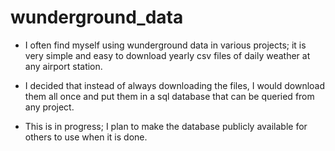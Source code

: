 # wunderground_data

- I often find myself using wunderground data in various projects; it is very simple and easy to download yearly csv files of daily weather at any airport station.

- I decided that instead of always downloading the files, I would download them all once and put them in a sql database that can be queried from any project.

- This is in progress; I plan to make the database publicly available for others to use when it is done.
